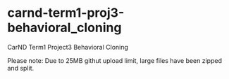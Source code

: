 # carnd-term1-proj3-behavioral_cloning
CarND Term1 Project3 Behavioral Cloning

Please note: Due to 25MB githut upload limit, large files have been zipped and split.
